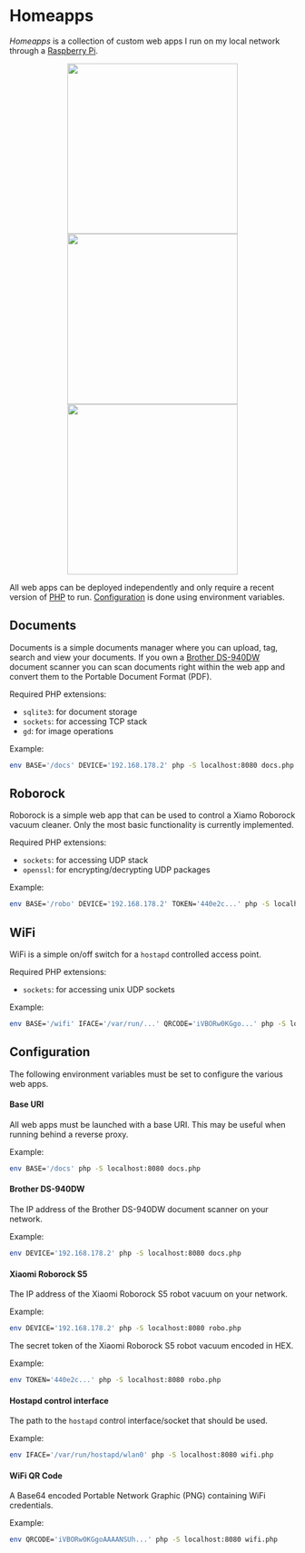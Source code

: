 # Homeapps
*Homeapps* is a collection of custom web apps I run on my local network through a [Raspberry Pi](https://www.raspberrypi.org/).

<p align="middle">
  <img src="https://user-images.githubusercontent.com/7196536/101411268-f938a180-38e0-11eb-9c88-274496c53a5f.png" width="300px" hspace="10px">
  <img src="https://user-images.githubusercontent.com/7196536/101411288-035aa000-38e1-11eb-9015-121aa6809dd0.png" width="300px" hspace="10px">
  <img src="https://user-images.githubusercontent.com/7196536/101411299-0786bd80-38e1-11eb-8f89-242e232a1636.png" width="300px" hspace="10px">
</p>

All web apps can be deployed independently and only require a recent version of [PHP](https://www.php.net/) to run. [Configuration](#configuration) is done using environment variables.

## Documents
Documents is a simple documents manager where you can upload, tag, search and view your documents. If you own a [Brother DS-940DW](https://www.brother-usa.com/products/ds940dw) document scanner you can scan documents right within the web app and convert them to the Portable Document Format (PDF).

Required PHP extensions:
- `sqlite3`: for document storage
- `sockets`: for accessing TCP stack
- `gd`: for image operations

Example:
```sh
env BASE='/docs' DEVICE='192.168.178.2' php -S localhost:8080 docs.php
```

## Roborock
Roborock is a simple web app that can be used to control a Xiamo Roborock vacuum cleaner. Only the most basic functionality is currently implemented.

Required PHP extensions:
- `sockets`: for accessing UDP stack
- `openssl`: for encrypting/decrypting UDP packages

Example:
```sh
env BASE='/robo' DEVICE='192.168.178.2' TOKEN='440e2c...' php -S localhost:8080 robo.php
```

## WiFi
WiFi is a simple on/off switch for a `hostapd` controlled access point.

Required PHP extensions:
- `sockets`: for accessing unix UDP sockets

Example:
```sh
env BASE='/wifi' IFACE='/var/run/...' QRCODE='iVBORw0KGgo...' php -S localhost:8080 robo.php
```

## Configuration
The following environment variables must be set to configure the various web apps.

#### Base URI
All web apps must be launched with a base URI. This may be useful when running behind a reverse proxy.

Example:
```sh
env BASE='/docs' php -S localhost:8080 docs.php
```

#### Brother DS-940DW
The IP address of the Brother DS-940DW document scanner on your network.

Example:
```sh
env DEVICE='192.168.178.2' php -S localhost:8080 docs.php
```

#### Xiaomi Roborock S5
The IP address of the Xiaomi Roborock S5 robot vacuum on your network.

Example:
```sh
env DEVICE='192.168.178.2' php -S localhost:8080 robo.php
```

The secret token of the Xiaomi Roborock S5 robot vacuum encoded in HEX.

Example:
```sh
env TOKEN='440e2c...' php -S localhost:8080 robo.php
```

#### Hostapd control interface
The path to the `hostapd` control interface/socket that should be used.

Example:
```sh
env IFACE='/var/run/hostapd/wlan0' php -S localhost:8080 wifi.php
```

#### WiFi QR Code
A Base64 encoded Portable Network Graphic (PNG) containing WiFi credentials.

Example:
```sh
env QRCODE='iVBORw0KGgoAAAANSUh...' php -S localhost:8080 wifi.php
```

